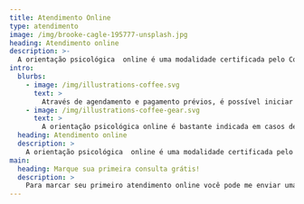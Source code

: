 ```yaml
---
title: Atendimento Online
type: atendimento
image: /img/brooke-cagle-195777-unsplash.jpg
heading: Atendimento online
description: >-
  A orientação psicológica  online é uma modalidade certificada pelo Conselho Federal de Psicologia, no qual o atendimento é mediado via meios tecnológicos de longa distância (Skype, Google Hangout, entre outros), sob os mesmos critérios éticos de sigilo e privacidade dos realizados em um consultório, permitindo então de forma segura e profissional a conexão entre um psicólogo e seu paciente.
intro:
  blurbs:
    - image: /img/illustrations-coffee.svg
      text: >
        Através de agendamento e pagamento prévios, é possível iniciar as sessões, bem como o cuidado em utilizar um equipamento (computador, tablet, etc) preferencialvelmente próprio e em um local onde se sinta confortável.
    - image: /img/illustrations-coffee-gear.svg
      text: >
        A orientação psicológica online é bastante indicada em casos de pessoas que possuam pouca disponibilidade de horários ou estejam vivendo fora do país, além de possibilitar economia de tempo, dinheiro e logística, obtendo ao mesmo tempo qualidade e eficiência de uma psicoterapia clínica.
  heading: Atendimento online
  description: >
    A orientação psicológica  online é uma modalidade certificada pelo Conselho Federal de Psicologia, no qual o atendimento é mediado via meios tecnológicos de longa distância (Skype, Google Hangout, entre outros), sob os mesmos critérios éticos de sigilo e privacidade dos realizados em um consultório, permitindo então de forma segura e profissional a conexão entre um psicólogo e seu paciente.
main:
  heading: Marque sua primeira consulta grátis!
  description: >
    Para marcar seu primeiro atendimento online você pode me enviar uma mensagem no [whatsapp +55 51 99345-6226](https://wa.me/5551993456226?text=Olá! Eu gostaria de mais informações sobre o atendimento online 😀) ou marcar diretamente pela plataforma do [Zenklub](https://zenklub.com.br/psicologos/deborah-mazeron).
---
```

